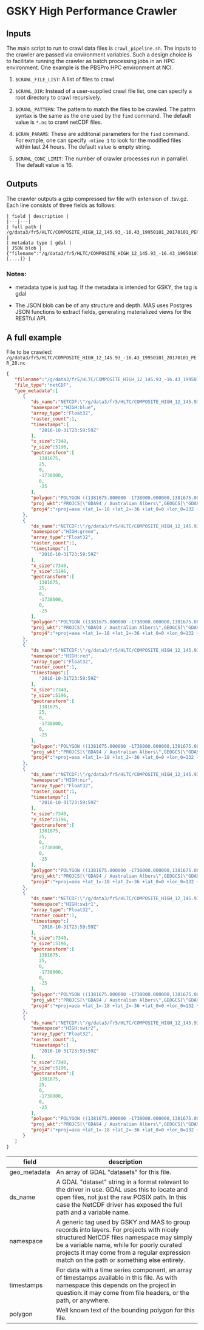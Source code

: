GSKY High Performance Crawler
=============================

Inputs
------

The main script to run to crawl data files is `crawl_pipeline.sh`. The inputs to the crawler are passed via environment variables. Such a design choice is to facilitate running the crawler as batch processing jobs in an HPC environment. One example is the PBSPro HPC environment at NCI.
1. `$CRAWL_FILE_LIST`: A list of files to crawl

2. `$CRAWL_DIR`: Instead of a user-supplied crawl file list, one can specify a root directory to crawl recursively.

3. `$CRAWL_PATTERN`: The pattern to match the files to be crawled. The pattrn syntax is the same as the one used by the `find` command. The default value is `*.nc` to crawl netCDF files.

4. `$CRAW_PARAMS`: These are additonal parameters for the `find` command. For exmple, one can specify `-mtime 1` to look for the modified files within last 24 hours. The default value is empty string.

5. `$CRAWL_CONC_LIMIT`: The number of crawler processes run in parrallel. The default value is 16.

Outputs
-------

The crawler outputs a gzip compressed tsv file with extension of .tsv.gz. Each line consists of three fields as follows:

```
| field | description |
|---|---|
| full path | /g/data3/fr5/HLTC/COMPOSITE_HIGH_12_145.93_-16.43_19950101_20170101_PER_20.nc |
| metadata type | gdal |
| JSON blob | {"filename":"/g/data3/fr5/HLTC/COMPOSITE_HIGH_12_145.93_-16.43_19950101_20170101_PER_20.nc","file_type":"netCDF","geo_metadata":[....]} |
```

### Notes:

* metadata type is just tag. If the metadata is intended for GSKY, the tag is gdal

* The JSON blob can be of any structure and depth. MAS uses Postgres JSON functions to extract fields, generating materialized views for the RESTful API.

A full example
--------------

File to be crawled: `/g/data3/fr5/HLTC/COMPOSITE_HIGH_12_145.93_-16.43_19950101_20170101_PER_20.nc`

```json
{
   "filename":"/g/data3/fr5/HLTC/COMPOSITE_HIGH_12_145.93_-16.43_19950101_20170101_PER_20.nc",
   "file_type":"netCDF",
   "geo_metadata":[
      {
         "ds_name":"NETCDF:\"/g/data3/fr5/HLTC/COMPOSITE_HIGH_12_145.93_-16.43_19950101_20170101_PER_20.nc\":blue",
         "namespace":"HIGH:blue",
         "array_type":"Float32",
         "raster_count":1,
         "timestamps":[
            "2016-10-31T23:59:59Z"
         ],
         "x_size":7340,
         "y_size":5196,
         "geotransform":[
            1381675,
            25,
            0,
            -1738000,
            0,
            -25
         ],
         "polygon":"POLYGON ((1381675.000000 -1738000.000000,1381675.000000 -1867900.000000,1565175.000000 -1867900.000000,1565175.000000 -1738000.000000,1381675.000000 -1738000.000000))",
         "proj_wkt":"PROJCS[\"GDA94 / Australian Albers\",GEOGCS[\"GDA94\",DATUM[\"Geocentric_Datum_of_Australia_1994\",SPHEROID[\"GRS 1980\",6378137,298.257222101,AUTHORITY[\"EPSG\",\"7019\"]],TOWGS84[0,0,0,0,0,0,0],AUTHORITY[\"EPSG\",\"6283\"]],PRIMEM[\"Greenwich\",0,AUTHORITY[\"EPSG\",\"8901\"]],UNIT[\"degree\",0.0174532925199433,AUTHORITY[\"EPSG\",\"9122\"]],AUTHORITY[\"EPSG\",\"4283\"]],PROJECTION[\"Albers_Conic_Equal_Area\"],PARAMETER[\"standard_parallel_1\",-18],PARAMETER[\"standard_parallel_2\",-36],PARAMETER[\"latitude_of_center\",0],PARAMETER[\"longitude_of_center\",132],PARAMETER[\"false_easting\",0],PARAMETER[\"false_northing\",0],UNIT[\"metre\",1,AUTHORITY[\"EPSG\",\"9001\"]],AXIS[\"Easting\",EAST],AXIS[\"Northing\",NORTH],AUTHORITY[\"EPSG\",\"3577\"]]",
         "proj4":"+proj=aea +lat_1=-18 +lat_2=-36 +lat_0=0 +lon_0=132 +x_0=0 +y_0=0 +ellps=GRS80 +towgs84=0,0,0,0,0,0,0 +units=m +no_defs "
      },
      {
         "ds_name":"NETCDF:\"/g/data3/fr5/HLTC/COMPOSITE_HIGH_12_145.93_-16.43_19950101_20170101_PER_20.nc\":green",
         "namespace":"HIGH:green",
         "array_type":"Float32",
         "raster_count":1,
         "timestamps":[
            "2016-10-31T23:59:59Z"
         ],
         "x_size":7340,
         "y_size":5196,
         "geotransform":[
            1381675,
            25,
            0,
            -1738000,
            0,
            -25
         ],
         "polygon":"POLYGON ((1381675.000000 -1738000.000000,1381675.000000 -1867900.000000,1565175.000000 -1867900.000000,1565175.000000 -1738000.000000,1381675.000000 -1738000.000000))",
         "proj_wkt":"PROJCS[\"GDA94 / Australian Albers\",GEOGCS[\"GDA94\",DATUM[\"Geocentric_Datum_of_Australia_1994\",SPHEROID[\"GRS 1980\",6378137,298.257222101,AUTHORITY[\"EPSG\",\"7019\"]],TOWGS84[0,0,0,0,0,0,0],AUTHORITY[\"EPSG\",\"6283\"]],PRIMEM[\"Greenwich\",0,AUTHORITY[\"EPSG\",\"8901\"]],UNIT[\"degree\",0.0174532925199433,AUTHORITY[\"EPSG\",\"9122\"]],AUTHORITY[\"EPSG\",\"4283\"]],PROJECTION[\"Albers_Conic_Equal_Area\"],PARAMETER[\"standard_parallel_1\",-18],PARAMETER[\"standard_parallel_2\",-36],PARAMETER[\"latitude_of_center\",0],PARAMETER[\"longitude_of_center\",132],PARAMETER[\"false_easting\",0],PARAMETER[\"false_northing\",0],UNIT[\"metre\",1,AUTHORITY[\"EPSG\",\"9001\"]],AXIS[\"Easting\",EAST],AXIS[\"Northing\",NORTH],AUTHORITY[\"EPSG\",\"3577\"]]",
         "proj4":"+proj=aea +lat_1=-18 +lat_2=-36 +lat_0=0 +lon_0=132 +x_0=0 +y_0=0 +ellps=GRS80 +towgs84=0,0,0,0,0,0,0 +units=m +no_defs "
      },
      {
         "ds_name":"NETCDF:\"/g/data3/fr5/HLTC/COMPOSITE_HIGH_12_145.93_-16.43_19950101_20170101_PER_20.nc\":red",
         "namespace":"HIGH:red",
         "array_type":"Float32",
         "raster_count":1,
         "timestamps":[
            "2016-10-31T23:59:59Z"
         ],
         "x_size":7340,
         "y_size":5196,
         "geotransform":[
            1381675,
            25,
            0,
            -1738000,
            0,
            -25
         ],
         "polygon":"POLYGON ((1381675.000000 -1738000.000000,1381675.000000 -1867900.000000,1565175.000000 -1867900.000000,1565175.000000 -1738000.000000,1381675.000000 -1738000.000000))",
         "proj_wkt":"PROJCS[\"GDA94 / Australian Albers\",GEOGCS[\"GDA94\",DATUM[\"Geocentric_Datum_of_Australia_1994\",SPHEROID[\"GRS 1980\",6378137,298.257222101,AUTHORITY[\"EPSG\",\"7019\"]],TOWGS84[0,0,0,0,0,0,0],AUTHORITY[\"EPSG\",\"6283\"]],PRIMEM[\"Greenwich\",0,AUTHORITY[\"EPSG\",\"8901\"]],UNIT[\"degree\",0.0174532925199433,AUTHORITY[\"EPSG\",\"9122\"]],AUTHORITY[\"EPSG\",\"4283\"]],PROJECTION[\"Albers_Conic_Equal_Area\"],PARAMETER[\"standard_parallel_1\",-18],PARAMETER[\"standard_parallel_2\",-36],PARAMETER[\"latitude_of_center\",0],PARAMETER[\"longitude_of_center\",132],PARAMETER[\"false_easting\",0],PARAMETER[\"false_northing\",0],UNIT[\"metre\",1,AUTHORITY[\"EPSG\",\"9001\"]],AXIS[\"Easting\",EAST],AXIS[\"Northing\",NORTH],AUTHORITY[\"EPSG\",\"3577\"]]",
         "proj4":"+proj=aea +lat_1=-18 +lat_2=-36 +lat_0=0 +lon_0=132 +x_0=0 +y_0=0 +ellps=GRS80 +towgs84=0,0,0,0,0,0,0 +units=m +no_defs "
      },
      {
         "ds_name":"NETCDF:\"/g/data3/fr5/HLTC/COMPOSITE_HIGH_12_145.93_-16.43_19950101_20170101_PER_20.nc\":nir",
         "namespace":"HIGH:nir",
         "array_type":"Float32",
         "raster_count":1,
         "timestamps":[
            "2016-10-31T23:59:59Z"
         ],
         "x_size":7340,
         "y_size":5196,
         "geotransform":[
            1381675,
            25,
            0,
            -1738000,
            0,
            -25
         ],
         "polygon":"POLYGON ((1381675.000000 -1738000.000000,1381675.000000 -1867900.000000,1565175.000000 -1867900.000000,1565175.000000 -1738000.000000,1381675.000000 -1738000.000000))",
         "proj_wkt":"PROJCS[\"GDA94 / Australian Albers\",GEOGCS[\"GDA94\",DATUM[\"Geocentric_Datum_of_Australia_1994\",SPHEROID[\"GRS 1980\",6378137,298.257222101,AUTHORITY[\"EPSG\",\"7019\"]],TOWGS84[0,0,0,0,0,0,0],AUTHORITY[\"EPSG\",\"6283\"]],PRIMEM[\"Greenwich\",0,AUTHORITY[\"EPSG\",\"8901\"]],UNIT[\"degree\",0.0174532925199433,AUTHORITY[\"EPSG\",\"9122\"]],AUTHORITY[\"EPSG\",\"4283\"]],PROJECTION[\"Albers_Conic_Equal_Area\"],PARAMETER[\"standard_parallel_1\",-18],PARAMETER[\"standard_parallel_2\",-36],PARAMETER[\"latitude_of_center\",0],PARAMETER[\"longitude_of_center\",132],PARAMETER[\"false_easting\",0],PARAMETER[\"false_northing\",0],UNIT[\"metre\",1,AUTHORITY[\"EPSG\",\"9001\"]],AXIS[\"Easting\",EAST],AXIS[\"Northing\",NORTH],AUTHORITY[\"EPSG\",\"3577\"]]",
         "proj4":"+proj=aea +lat_1=-18 +lat_2=-36 +lat_0=0 +lon_0=132 +x_0=0 +y_0=0 +ellps=GRS80 +towgs84=0,0,0,0,0,0,0 +units=m +no_defs "
      },
      {
         "ds_name":"NETCDF:\"/g/data3/fr5/HLTC/COMPOSITE_HIGH_12_145.93_-16.43_19950101_20170101_PER_20.nc\":swir1",
         "namespace":"HIGH:swir1",
         "array_type":"Float32",
         "raster_count":1,
         "timestamps":[
            "2016-10-31T23:59:59Z"
         ],
         "x_size":7340,
         "y_size":5196,
         "geotransform":[
            1381675,
            25,
            0,
            -1738000,
            0,
            -25
         ],
         "polygon":"POLYGON ((1381675.000000 -1738000.000000,1381675.000000 -1867900.000000,1565175.000000 -1867900.000000,1565175.000000 -1738000.000000,1381675.000000 -1738000.000000))",
         "proj_wkt":"PROJCS[\"GDA94 / Australian Albers\",GEOGCS[\"GDA94\",DATUM[\"Geocentric_Datum_of_Australia_1994\",SPHEROID[\"GRS 1980\",6378137,298.257222101,AUTHORITY[\"EPSG\",\"7019\"]],TOWGS84[0,0,0,0,0,0,0],AUTHORITY[\"EPSG\",\"6283\"]],PRIMEM[\"Greenwich\",0,AUTHORITY[\"EPSG\",\"8901\"]],UNIT[\"degree\",0.0174532925199433,AUTHORITY[\"EPSG\",\"9122\"]],AUTHORITY[\"EPSG\",\"4283\"]],PROJECTION[\"Albers_Conic_Equal_Area\"],PARAMETER[\"standard_parallel_1\",-18],PARAMETER[\"standard_parallel_2\",-36],PARAMETER[\"latitude_of_center\",0],PARAMETER[\"longitude_of_center\",132],PARAMETER[\"false_easting\",0],PARAMETER[\"false_northing\",0],UNIT[\"metre\",1,AUTHORITY[\"EPSG\",\"9001\"]],AXIS[\"Easting\",EAST],AXIS[\"Northing\",NORTH],AUTHORITY[\"EPSG\",\"3577\"]]",
         "proj4":"+proj=aea +lat_1=-18 +lat_2=-36 +lat_0=0 +lon_0=132 +x_0=0 +y_0=0 +ellps=GRS80 +towgs84=0,0,0,0,0,0,0 +units=m +no_defs "
      },
      {
         "ds_name":"NETCDF:\"/g/data3/fr5/HLTC/COMPOSITE_HIGH_12_145.93_-16.43_19950101_20170101_PER_20.nc\":swir2",
         "namespace":"HIGH:swir2",
         "array_type":"Float32",
         "raster_count":1,
         "timestamps":[
            "2016-10-31T23:59:59Z"
         ],
         "x_size":7340,
         "y_size":5196,
         "geotransform":[
            1381675,
            25,
            0,
            -1738000,
            0,
            -25
         ],
         "polygon":"POLYGON ((1381675.000000 -1738000.000000,1381675.000000 -1867900.000000,1565175.000000 -1867900.000000,1565175.000000 -1738000.000000,1381675.000000 -1738000.000000))",
         "proj_wkt":"PROJCS[\"GDA94 / Australian Albers\",GEOGCS[\"GDA94\",DATUM[\"Geocentric_Datum_of_Australia_1994\",SPHEROID[\"GRS 1980\",6378137,298.257222101,AUTHORITY[\"EPSG\",\"7019\"]],TOWGS84[0,0,0,0,0,0,0],AUTHORITY[\"EPSG\",\"6283\"]],PRIMEM[\"Greenwich\",0,AUTHORITY[\"EPSG\",\"8901\"]],UNIT[\"degree\",0.0174532925199433,AUTHORITY[\"EPSG\",\"9122\"]],AUTHORITY[\"EPSG\",\"4283\"]],PROJECTION[\"Albers_Conic_Equal_Area\"],PARAMETER[\"standard_parallel_1\",-18],PARAMETER[\"standard_parallel_2\",-36],PARAMETER[\"latitude_of_center\",0],PARAMETER[\"longitude_of_center\",132],PARAMETER[\"false_easting\",0],PARAMETER[\"false_northing\",0],UNIT[\"metre\",1,AUTHORITY[\"EPSG\",\"9001\"]],AXIS[\"Easting\",EAST],AXIS[\"Northing\",NORTH],AUTHORITY[\"EPSG\",\"3577\"]]",
         "proj4":"+proj=aea +lat_1=-18 +lat_2=-36 +lat_0=0 +lon_0=132 +x_0=0 +y_0=0 +ellps=GRS80 +towgs84=0,0,0,0,0,0,0 +units=m +no_defs "
      }
   ]
}
```

| field | description |
|---|---|
| geo_metadata | An array of GDAL "datasets" for this file. |
| ds_name | A GDAL "dataset" string in a format relevant to the driver in use. GDAL uses this to locate and open files, not just the raw POSIX path. In this case the NetCDF driver has exposed the full path and a variable name. |
| namespace | A generic tag used by GSKY and MAS to group records into layers. For projects with nicely structured NetCDF files namespace may simply be a variable name, while for poorly curated projects it may come from a regular expression match on the path or something else entirely. |
| timestamps | For data with a time series component, an array of timestamps available in this file. As with namespace this depends on the project in question: it may come from file headers, or the path, or anywhere.
| polygon | Well known text of the bounding polygon for this file. |

